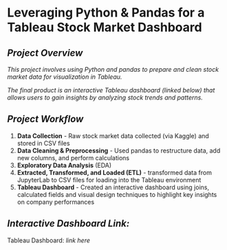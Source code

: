 # **Leveraging Python & Pandas for a Tableau Stock Market Dashboard**  
  
## ***Project Overview***
*This project involves using Python and pandas to prepare and clean stock market data for visualization in Tableau.*  
  
*The final product is an interactive Tableau dashboard (linked below) that allows users to gain insights by analyzing stock trends and patterns.*  
  
## ***Project Workflow***
1. **Data Collection** - Raw stock market data collected (via Kaggle) and stored in CSV files
2. **Data Cleaning & Preprocessing** - Used pandas to restructure data, add new columns, and perform calculations
3. **Exploratory Data Analysis** (EDA) 
4. **Extracted, Transformed, and Loaded (ETL)** - transformed data from JupyterLab to CSV files for loading into the Tableau environment
5. **Tableau Dashboard** - Created an interactive dashboard using joins, calculated fields and visual design techniques to highlight key insights on company performances

## ***Interactive Dashboard Link:***  
Tableau Dashboard: *link here*
